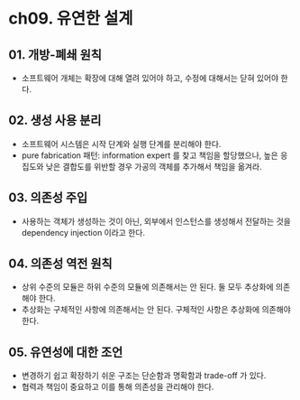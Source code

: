 # ch09. 유연한 설계
## 01. 개방-폐쇄 원칙
- 소프트웨어 개체는 확장에 대해 열려 있어야 하고, 수정에 대해서는 닫혀 있어야 한다.

## 02. 생성 사용 분리
- 소프트웨어 시스템은 시작 단계와 실행 단계를 분리해야 한다.
- pure fabrication 패턴: information expert 를 찾고 책임을 할당했으나, 높은 응집도와 낮은 결합도를 위반할 경우 가공의 객체를 추가해서 책임을 옮겨라.

## 03. 의존성 주입
- 사용하는 객체가 생성하는 것이 아닌, 외부에서 인스턴스를 생성해서 전달하는 것을 dependency injection 이라고 한다.

## 04. 의존성 역전 원칙
- 상위 수준의 모듈은 하위 수준의 모듈에 의존해서는 안 된다. 둘 모두 추상화에 의존해야 한다.
- 추상화는 구체적인 사항에 의존해서는 안 된다. 구체적인 사항은 추상화에 의존해야 한다.

## 05. 유연성에 대한 조언
- 변경하기 쉽고 확장하기 쉬운 구조는 단순함과 명확함과 trade-off 가 있다.
- 협력과 책임이 중요하고 이를 통해 의존성을 관리해야 한다.
